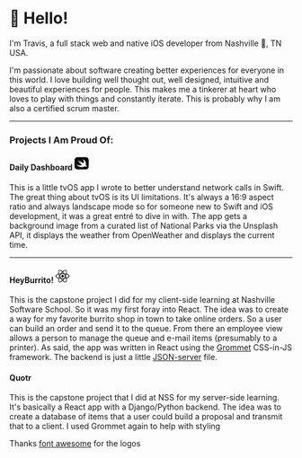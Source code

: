 # 👋 Hello!

I'm Travis, a full stack web and native iOS developer from Nashville 🤠, TN USA.

I'm passionate about software creating better experiences for everyone in this world. I love building well thought out, well designed, intuitive and beautiful experiences for people. This makes me a tinkerer at heart who loves to play with things and constantly iterate. This is probably why I am also a certified scrum master.

---

### Projects I Am Proud Of:

#### Daily Dashboard <img src="https://github.com/travisbrigman/travisbrigman/blob/main/swift-brands.svg" width="25" height="25">

This is a little tvOS app I wrote to better understand network calls in Swift. The great thing about tvOS is its UI limitations. It's always a 16:9 aspect ratio and always landscape mode so for someone new to Swift and iOS development, it was a great entré to dive in with. The app gets a background image from a curated list of National Parks via the Unsplash API, it displays the weather from OpenWeather and displays the current time.

---

#### HeyBurrito! <img src="https://github.com/travisbrigman/travisbrigman/blob/main/react-brands.svg" width="25" height="25">

This is the capstone project I did for my client-side learning at Nashville Software School. So it was my first foray into React. The idea was to create a way for my favorite burrito shop in town to take online orders. So a user can build an order and send it to the queue. From there an employee view allows a person to manage the queue and e-mail items (presumably to a printer). As said, the app was written in React using the [Grommet](https://github.com/grommet/grommet) CSS-in-JS framework. The backend is just a little [JSON-server](https://github.com/typicode/json-server) file.

#### Quotr

This is the capstone project that I did at NSS for my server-side learning. It's basically a React app with a Django/Python backend. The idea was to create a database of items that a user could build a proposal and transmit that to a client. I used Grommet again to help with styling

Thanks [font awesome](https://fontawesome.com/license/free) for the logos
